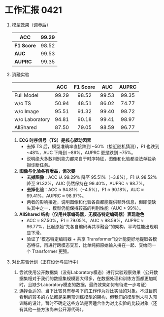 # 工作汇报 0421

1. 模型效果（调参后）

   | ACC          | 99.29 |
   | ------------ | ----- |
   | **F1 Score** | 98.52 |
   | **AUC**      | 99.53 |
   | **AUPRC**    | 99.35 |

2. 消融实验

   |                |  ACC  | F1 Score |  AUC  | AUPRC |
   | -------------- | :---: | :------: | :---: | :---: |
   | Full Model     | 99.29 |  98.52   | 99.53 | 99.35 |
   | w/o TS         | 50.94 |  48.51   | 86.02 | 74.77 |
   | w/o Image      | 95.51 |  91.32   | 99.40 | 98.72 |
   | w/o Laboratory | 94.81 |  90.18   | 99.41 | 98.97 |
   | AllShared      | 87.50 |  79.05   | 98.59 | 96.77 |

   1. **ECG 时序信号（TS）是核心驱动因素**
      - 去掉 TS 后，模型准确率直接跌到 ~50%（接近随机猜测），F1 也跌到 ~48%，AUC 下降到 ~86%，AUPRC 更是跌到 ~75%。
      - 说明绝大多数判别能力都来自于时序特征，图像和化验都没法单独承担诊断任务。
   2. **图像与化验各有增益，但次要**
      - **去掉图像**：ACC 从 99.29% 降至 95.51%（−3.8%），F1 从 98.52% 降至 91.32%，AUC 仍然保持在 99.40%，AUPRC ≈ 98.7%。
      - **去掉化验**：ACC ≈ 94.81%（−4.5%），F1 ≈ 90.18%，AUC ≈ 99.41%，AUPRC ≈ 98.97%。
      - 两者的影响接近，说明图像和化验各自都能提供额外信息，但即便缺失其中之一，模型仍能保持较高的判别性能（AUC > 99%）。
   3. **AllShared 结构（仅用共享编码器，无模态特定编码器）表现逊色**
      - ACC ≈ 87.50%，F1 ≈ 79.05%，AUC ≈ 98.59%，AUPRC ≈ 96.77%，比起原始“先各自编码再共享融合”的架构，平均性能出现明显下滑。
      - 验证了“模态特定编码器 + 共享 Transformer”设计能更好地提取各模态特征，再进行跨模态交互，比单纯把原始输入拼在一起、交给同一个 Transformer 更强。

3. 对比实验计划（正在设计与进行中）

   1. 尝试使用公开数据集（没有Laboratory模态）进行实验观察效果（公开数据集相对于我们的数据集规模要大得多，在数据处理和训练方面都更加耗时，且缺少Laboratory模态的数据，最终效果如何有待进一步考证）
   2. 选择合适的、当下比较具有参考下的工作作为对比实验的对象。不过目前看到的较多的方法都是采用预训练模型的架构，但我们的模型尚未引入预训练的设计，暂时不确定这些方法是否适合作为对比实验的比较对象（还有其他一些方法尚未公开源代码）。